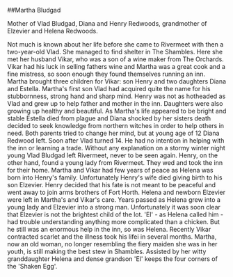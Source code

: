 ##Martha Bludgad

Mother of Vlad Bludgad, Diana and Henry Redwoods, grandmother of
Elzevier and Helena Redwoods.

Not much is known about her life before she came to Rivermeet with then a
two-year-old Vlad. She managed to find shelter in The Shambles. Here she
met her husband Vikar, who was a son of a wine maker from The Orchards.
Vikar had his luck in selling fathers wine and Martha was a great cook and
a fine mistress, so soon enough they found themselves running an inn.
Martha brought three children for Vikar: son Henry and two daughters Diana
and Estella. Martha's first son Vlad had acquired quite the name for his
stubbornness, strong hand and sharp mind. Henry was not as hotheaded as Vlad
and grew up to help father and mother in the inn. Daughters were also growing
up healthy and beautiful. As Martha's life appeared to be bright and stable
Estella died from plague and Diana shocked by her sisters death decided to
seek knowledge from northern witches in order to help others in need. Both
parents tried to change her mind, but at young age of 12 Diana Redwood left.
Soon after Vlad turned 14. He had no intention in helping with the inn or
learning a trade. Without any explanation on a stormy winter night young Vlad
Bludgad left Rivermeet, never to be seen again. Henry, on the other hand,
found a young lady from Rivermeet. They wed and took the inn for their home.
Martha and Vikar had few years of peace as Helena was born into Henry's family.
Unfortunately Henry's wife died giving birth to his son Elzevier. Henry decided
that his fate is not meant to be peaceful and went away to join arms brothers
of Fort Horth. Helena and newborn Elzevier were left in Martha's and Vikar's
care. Years passed as Helena grew into a young lady and Elzevier into a strong
man. Unfortunately it was soon clear that Elzevier is not the brightest child
of the lot. 'El' - as Helena called him - had trouble understanding anything
more complicated than a chicken. But he still was an enormous help in the inn,
so was Helena. Recently Vikar contracted scarlet and the illness took his lifei
in several months. Martha, now an old woman, no longer resembling the fiery
maiden she was in her youth, is still making the best stew in Shambles.
Assisted by her witty granddaughter Helena and dense grandson 'El' keeps
the four corners of the 'Shaken Egg'.
